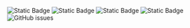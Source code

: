 ![Static Badge](https://img.shields.io/badge/blacklists-61-000000) ![Static Badge](https://img.shields.io/badge/blacklisted-2944686-cc0000) ![Static Badge](https://img.shields.io/badge/whitelisted-2254-00CC00) ![Static Badge](https://img.shields.io/badge/streaming_blacklist-28107-000000) ![GitHub issues](https://img.shields.io/github/issues/fabriziosalmi/blacklists)
